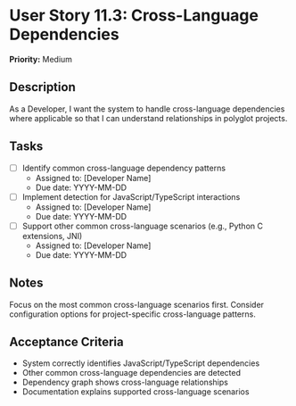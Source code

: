 # User Story 11.3: Cross-Language Dependencies

**Priority:** Medium

## Description
As a Developer, I want the system to handle cross-language dependencies where applicable so that I can understand relationships in polyglot projects.

## Tasks
- [ ] Identify common cross-language dependency patterns
  - Assigned to: [Developer Name]
  - Due date: YYYY-MM-DD
- [ ] Implement detection for JavaScript/TypeScript interactions
  - Assigned to: [Developer Name]
  - Due date: YYYY-MM-DD
- [ ] Support other common cross-language scenarios (e.g., Python C extensions, JNI)
  - Assigned to: [Developer Name]
  - Due date: YYYY-MM-DD

## Notes
Focus on the most common cross-language scenarios first. Consider configuration options for project-specific cross-language patterns.

## Acceptance Criteria
- System correctly identifies JavaScript/TypeScript dependencies
- Other common cross-language dependencies are detected
- Dependency graph shows cross-language relationships
- Documentation explains supported cross-language scenarios